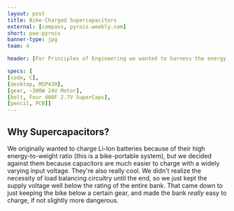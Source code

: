 ```yaml
---
layout: post
title: Bike-Charged Supercapacitors
external: [compass, pyrois.weebly.com]
short: poe-pyrois
banner-type: jpg
team: 4

header: [For Principles of Engineering we wanted to harness the energy of a human pedaling a bike.,'And we wanted to be efficient about it, so we wanted to manage the power storage ourselves. We also wanted to charge USB devices from whatever energy storage unit we ended up using. None of us knew anything about what building this would involve, so it took us about a month to realize that we wanted to charge a bank of supercapacitors and build a 5V switching regulator.']

specs: [
[code, C],
[desktop, MSP430],
[gear, ~300W 24V Motor],
[bolt, Four 400F 2.7V SuperCaps],
[pencil, PCB]]
---
```


## Why Supercapacitors?
We originally wanted to charge Li-Ion batteries because of their high energy-to-weight ratio (this is a bike-portable system), but we decided against them because capacitors are much easier to charge with a widely varying input voltage. They're also really cool. We didn't realize the necessity of load balancing circuitry until the end, so we just kept the supply voltage well below the rating of the entire bank. That came down to just keeping the bike below a certain gear, and made the bank _really_ easy to charge, if not slightly more dangerous.